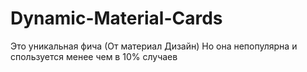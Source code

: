 # Dynamic-Material-Cards

Это уникальная фича (От материал Дизайн)
Но она непопулярна и спользуется менее чем в 10% случаев
